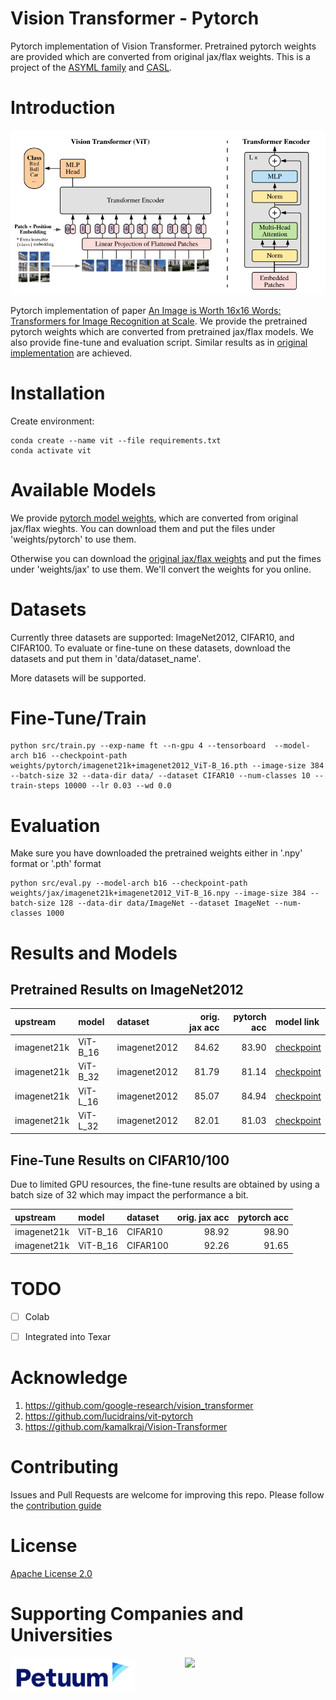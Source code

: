 # Vision Transformer - Pytorch
Pytorch implementation of Vision Transformer. Pretrained pytorch weights are provided which are converted from original jax/flax weights. 
This is a project of the [ASYML family](https://asyml.io/) and [CASL](https://casl-project.github.io/).


# Introduction

![Figure 1 from paper](examples/figure1.png)

Pytorch implementation of paper [An Image is Worth 16x16 Words: Transformers for Image Recognition at Scale](https://arxiv.org/abs/2010.11929). 
We provide the pretrained pytorch weights which are converted from pretrained jax/flax models.
We also provide fine-tune and evaluation script. 
Similar results as in [original implementation](https://github.com/google-research/vision_transformer) are achieved.


# Installation

Create environment:
```
conda create --name vit --file requirements.txt
conda activate vit
```

# Available Models

We provide [pytorch model weights](https://drive.google.com/drive/folders/1azgrD1P413pXLJME0PjRRU-Ez-4GWN-S?usp=sharing), which are converted from original jax/flax wieghts. 
You can download them and put the files under 'weights/pytorch' to use them.

Otherwise you can download the [original jax/flax weights](https://github.com/google-research/vision_transformer) and put the fimes under 'weights/jax' to use them.
We'll convert the weights for you online.

# Datasets

Currently three datasets are supported: ImageNet2012, CIFAR10, and CIFAR100. 
To evaluate or fine-tune on these datasets, download the datasets and put them in 'data/dataset_name'. 

More datasets will be supported.


# Fine-Tune/Train
```
python src/train.py --exp-name ft --n-gpu 4 --tensorboard  --model-arch b16 --checkpoint-path weights/pytorch/imagenet21k+imagenet2012_ViT-B_16.pth --image-size 384 --batch-size 32 --data-dir data/ --dataset CIFAR10 --num-classes 10 --train-steps 10000 --lr 0.03 --wd 0.0
```


# Evaluation
Make sure you have downloaded the pretrained weights either in '.npy' format or '.pth' format
```
python src/eval.py --model-arch b16 --checkpoint-path weights/jax/imagenet21k+imagenet2012_ViT-B_16.npy --image-size 384 --batch-size 128 --data-dir data/ImageNet --dataset ImageNet --num-classes 1000
```


# Results and Models

## Pretrained Results on ImageNet2012
| upstream    | model    | dataset      | orig. jax acc  |  pytorch acc  | model link                                                                                                                                                   |
|:------------|:---------|:-------------|---------------:|--------------:|:-------------------------------------------------------------------------------------------------------------------------------------------------------|
| imagenet21k | ViT-B_16 | imagenet2012 |     84.62      |     83.90     | [checkpoint](https://drive.google.com/file/d/1gEcyb4HUDzIvu7lQWTOyDC1X00YzCxFx/view?usp=sharing) |
| imagenet21k | ViT-B_32 | imagenet2012 |     81.79      |     81.14     | [checkpoint](https://drive.google.com/file/d/1GingK9L_VcJynTCYMc3iMvCh4WG7ScBS/view?usp=sharing) |
| imagenet21k | ViT-L_16 | imagenet2012 |     85.07      |     84.94     | [checkpoint](https://drive.google.com/file/d/1YVLunKEGApaSKXZKewZz974gHt09Uwyf/view?usp=sharing) |
| imagenet21k | ViT-L_32 | imagenet2012 |     82.01      |     81.03     | [checkpoint](https://drive.google.com/file/d/1TKOa_dQaMOCL8r_rtcdB7dLGQtzBQ0ud/view?usp=sharing) |

## Fine-Tune Results on CIFAR10/100

Due to limited GPU resources, the fine-tune results are obtained by using a batch size of 32 which may impact the performance a bit.

| upstream    | model    | dataset      | orig. jax acc  |  pytorch acc  | 
|:------------|:---------|:-------------|---------------:|--------------:|
| imagenet21k | ViT-B_16 | CIFAR10      |     98.92      |     98.90     | 
| imagenet21k | ViT-B_16 | CIFAR100     |     92.26      |     91.65     | 
 

# TODO
- [ ] Colab
- [ ] Integrated into Texar


# Acknowledge
1. https://github.com/google-research/vision_transformer
2. https://github.com/lucidrains/vit-pytorch
3. https://github.com/kamalkraj/Vision-Transformer

# Contributing
Issues and Pull Requests are welcome for improving this repo. Please follow the [contribution guide](./CONTRIBUTING.md)


# License
[Apache License 2.0](./LICENSE)


# Supporting Companies and Universities
<p float="left">
   <img src="https://raw.githubusercontent.com/asyml/forte/master/docs/_static/img/Petuum.png" width="200" align="top">
   &nbsp;&nbsp;&nbsp;&nbsp;&nbsp;&nbsp;&nbsp;&nbsp;&nbsp;&nbsp;&nbsp;&nbsp;&nbsp;&nbsp;&nbsp;&nbsp;&nbsp;&nbsp;
   <img src="https://asyml.io/assets/institutions/cmu.png", width="200" align="top">
</p>
